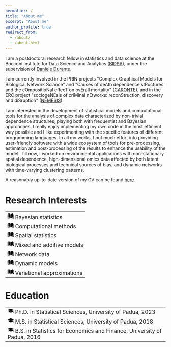 ```yaml
---
permalink: /
title: "About me"
excerpt: "About me"
author_profile: true
redirect_from: 
  - /about/
  - /about.html
---
```


I am a postdoctoral research fellow in statistics and data science at the Bocconi Institute for Data Science and Analytics ([BIDSA](https://www.bidsa.unibocconi.eu/wps/wcm/connect/Site/Bidsa/Home)), under the supervision of [Daniele Durante](https://danieledurante.github.io/web/).

I am currently involved in the PRIN projects "Complex Graphical Models for Biological Network Sciance" and "Causes of deAth dependence stRuctures and the cOmpositioNal effecT on ovErall mortality" ([CARONTE](https://danieledurante.github.io/web/caronte.html)), and in the ERC project "sociogeNEsis of criMinal nEtworks: reconStruction, dIscovery and diSruption" ([NEMESIS](https://danieledurante.github.io/web/nemesis.html)).

I am interested in the development of statistical models and computational tools for the analysis of complex data characterized by non-trivial dependence structures, playing both with frequentist and Bayesian approaches.
I really enjoy implementing my own code in the most efficient way possible and I like experimenting with the specific features of different programming languages.
In all my works, I put much effort into providing user-friendly software with a wide ecosystem of tools for pre-processing, estimation and post-processing of the results to enhance the usability of the model.
Till now, I worked on environmental applications with non-stationary spatial dependence, high-dimensional omics data affected by both latent biological processes and technical sources of bias, and dynamic networks with time-varying clustering patterns.

A reasonably up-to-date version of my CV can be found [here](https://cristiancastiglione.github.io/files/cv_cristian_castiglione.pdf).

Research Interests
======

<table border="0">
  <tr><td><img src="../images/index2.png" width="20"> <font style="font-size:17px"> 
    Bayesian statistics 
  </font></td></tr>
  <tr><td><img src="../images/index2.png" width="20"> <font style="font-size:17px"> 
    Computational methods 
  </font></td></tr>
  <tr><td><img src="../images/index2.png" width="20"> <font style="font-size:17px"> 
    Spatial statistics 
  </font></td></tr>
  <tr><td><img src="../images/index2.png" width="20"> <font style="font-size:17px"> 
    Mixed and additive models 
  </font></td></tr>
  <tr><td><img src="../images/index2.png" width="20"> <font style="font-size:17px"> 
    Network data
  </font></td></tr>
  <tr><td><img src="../images/index2.png" width="20"> <font style="font-size:17px"> 
    Dynamic models 
  </font></td></tr>
  <tr><td><img src="../images/index2.png" width="20"> <font style="font-size:17px"> 
    Variational approximations 
  </font></td></tr>
</table>

Education 
======

<table border="0">
  <tr><td><img src="../images/49944.png" width="20"> <font style="font-size:17px"> 
      Ph.D. in Statistical Sciences, University of Padua, 2023 
    </font></td></tr>
  <tr><td><img src="../images/49944.png" width="20"> <font style="font-size:17px"> 
      M.S. in Statistical Sciences, University of Padua, 2018 
    </font></td></tr>
  <tr><td><img src="../images/49944.png" width="20"> <font style="font-size:17px"> 
      B.S. in Statistics for Economics and Finance, University of Padua, 2016 
    </font></td></tr>
</table>
